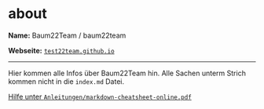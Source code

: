 # about

**Name:** Baum22Team / baum22team

**Webseite:** [`test22team.github.io`](test22team.github.io)

------------------------------------------------------------------------------------------------------------------------------------------------------------------

Hier kommen alle Infos über Baum22Team hin. Alle Sachen unterm Strich kommen nicht in die `index.md` Datei.

[Hilfe unter `Anleitungen/markdown-cheatsheet-online.pdf`](https://github.com/test22team/Anleitungen/blob/main/markdown-cheatsheet-online.pdf)
